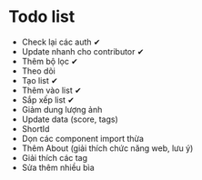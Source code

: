 # Todo list
- Check lại các auth ✔
- Update nhanh cho contributor ✔
- Thêm bộ lọc ✔
- Theo dõi
- Tạo list ✔
- Thêm vào list ✔
- Sắp xếp list ✔
- Giảm dung lượng ảnh
- Update data (score, tags)
- ShortId
- Dọn các component import thừa
- Thêm About (giải thích chức năng web, lưu ý)
- Giải thích các tag
- Sửa thêm nhiều bìa